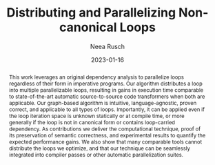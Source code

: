 ---
title: "Distributing and Parallelizing Non-canonical Loops"
author: "Neea Rusch"
date: "2023-01-16"
presentation: true
embed_title: "Slides"
embed: "../files/vmcai_slides.pdf"
embed_ratio: "169"
paper_title: "https://hal.science/hal-03669387v2/document"
paper: "https://hal.science/hal-03669387v2/document"
preface: "I presented this talk at [VMCAI'23](https://popl23.sigplan.org/home/VMCAI-2023) in Boston, on January 16, 2023."
abstract: "This work leverages an original dependency analysis to parallelize loops regardless of their form in imperative programs. Our algorithm distributes a loop into multiple parallelizable loops, resulting in gains in execution time comparable to state-of-the-art automatic source-to-source code transformers when both are applicable. Our graph-based algorithm is intuitive, language-agnostic, proven correct, and applicable to all types of loops. Importantly, it can be applied even if the loop iteration space is unknown statically or at compile time, or more generally if the loop is not in canonical form or contains loop-carried dependency. As contributions we deliver the computational technique, proof of its preservation of semantic correctness, and experimental results to quantify the expected performance gains. We also show that many comparable tools cannot distribute the loops we optimize, and that our technique can be seamlessly integrated into compiler passes or other automatic parallelization suites."
---